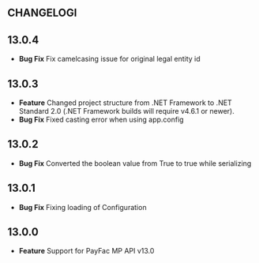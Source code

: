 CHANGELOGl
---------
## 13.0.4
* **Bug Fix** Fix camelcasing issue for original legal entity id

## 13.0.3
* **Feature** Changed project structure from .NET Framework to .NET Standard 2.0 (.NET Framework builds will require v4.6.1 or newer).
* **Bug Fix** Fixed casting error when using app.config

## 13.0.2
* **Bug Fix** Converted the boolean value from True to true while serializing

## 13.0.1
* **Bug Fix** Fixing loading of Configuration

## 13.0.0
* **Feature** Support for PayFac MP API v13.0
